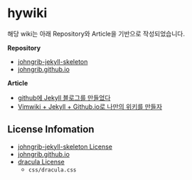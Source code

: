# hywiki

해당 wiki는 아래 Repository와 Article을 기반으로 작성되었습니다.

**Repository**
- [johngrib-jekyll-skeleton](https://github.com/johngrib/johngrib-jekyll-skeleton/)
- [johngrib.github.io](https://github.com/johngrib/johngrib.github.io/)

**Article**
- [github에 Jekyll 블로그를 만들었다](https://johngrib.github.io/wiki/blog/create-jekyll-blog/)
- [Vimwiki + Jekyll + Github.io로 나만의 위키를 만들자](https://johngrib.github.io/wiki/my-wiki/)

## License Infomation

- [johngrib-jekyll-skeleton License](https://github.com/johngrib/johngrib-jekyll-skeleton/blob/master/LICENSE)
- [johngrib.github.io](https://github.com/johngrib/johngrib.github.io/blob/master/LICENSE)
- [dracula License](https://github.com/dracula/pygments/blob/master/LICENSE)
    - `css/dracula.css`
